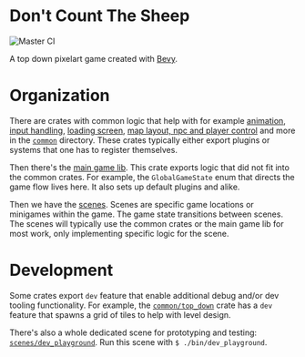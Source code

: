 # Don't Count The Sheep

![Master CI](https://github.com/porkbrain/winnie/actions/workflows/master.yml/badge.svg?branch=master)

A top down pixelart game created with [Bevy](https://bevyengine.org/).

# Organization

There are crates with common logic that help with for example [animation](common/visuals/), [input handling](common/action/), [loading screen](common/loading_screen/), [map layout, npc and player control](common/top_down/) and more in the [`common`](common/) directory.
These crates typically either export plugins or systems that one has to register themselves.

Then there's the [main game lib](main_game_lib/).
This crate exports logic that did not fit into the common crates.
For example, the `GlobalGameState` enum that directs the game flow lives here.
It also sets up default plugins and alike.

Then we have the [scenes](scenes/).
Scenes are specific game locations or minigames within the game.
The game state transitions between scenes.
The scenes will typically use the common crates or the main game lib for most work, only implementing specific logic for the scene.

# Development

Some crates export `dev` feature that enable additional debug and/or dev tooling functionality.
For example, the [`common/top_down`](common/top_down/) crate has a `dev` feature that spawns a grid of tiles to help with level design.

There's also a whole dedicated scene for prototyping and testing: [`scenes/dev_playground`](scenes/dev_playground/).
Run this scene with `$ ./bin/dev_playground`.
